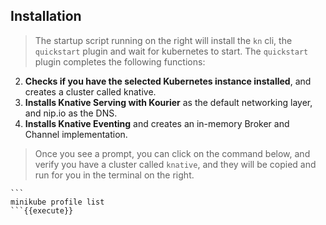 ## Installation
> The startup script running on the right will install the `kn` cli, the `quickstart` plugin and wait for kubernetes 
> to start. The `quickstart` plugin completes the following functions:

2. **Checks if you have the selected Kubernetes instance installed**, and creates a cluster called knative.
3. **Installs Knative Serving with Kourier** as the default networking layer, and nip.io as the DNS.
4. **Installs Knative Eventing** and creates an in-memory Broker and Channel implementation.

> Once you see a prompt, you can click on the command below, and verify you have a cluster called `knative`, and they 
> will be copied and run for you in the terminal on the right.

    ```
    minikube profile list
    ```{{execute}}
